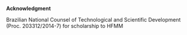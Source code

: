 <b>Acknowledgment</b>

Brazilian National Counsel of Technological and Scientific Development (Proc. 203312/2014-7) for scholarship to HFMM
